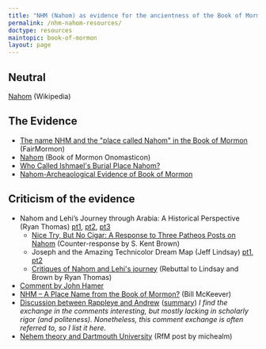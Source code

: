 ```yaml
---
title: "NHM (Nahom) as evidence for the ancientness of the Book of Mormon"
permalink: /nhm-nahom-resources/
doctype: resources
maintopic: book-of-mormon
layout: page
---
```


## Neutral

[Nahom](https://en.wikipedia.org/wiki/Nahom) (Wikipedia)

## The Evidence

* [The name NHM and the "place called Nahom" in the Book of Mormon](https://www.fairmormon.org/answers/Book_of_Mormon/Geography/Old_World/Nahom) (FairMormon)
* [Nahom](https://onoma.lib.byu.edu/index.php/NAHOM) (Book of Mormon Onomasticon)
* [Who Called Ishmael's Burial Place Nahom?](https://knowhy.bookofmormoncentral.org/knowhy/who-called-ishmaels-burial-place-nahom)
* [Nahom-Archeaological Evidence of Book of Mormon](https://mormonheretic.org/2009/01/28/nahom-archeaological-evidence-of-book-of-mormon/)

## Criticism of the evidence

* Nahom and Lehi’s Journey through Arabia: A Historical Perspective (Ryan Thomas) [pt1](https://www.patheos.com/blogs/faithpromotingrumor/2015/09/nahom-and-lehis-journey-through-arabia-a-historical-perspective/), [pt2](https://www.patheos.com/blogs/faithpromotingrumor/2015/10/nahom-and-lehis-journey-through-arabia-a-historical-perspective-part-2/), [pt3](https://www.patheos.com/blogs/faithpromotingrumor/2015/10/nahom-and-lehis-journey-through-arabia-a-historical-perspective-part-3/)
    * [Nice Try, But No Cigar: A Response to Three Patheos Posts on Nahom](https://www.mormoninterpreter.com/nice-try-but-no-cigar-a-response-to-three-patheos-posts-on-nahom-1-nephi-1634/) (Counter-response by S. Kent Brown)
    * Joseph and the Amazing Technicolor Dream Map (Jeff Lindsay) [pt1](https://www.mormoninterpreter.com/joseph-and-the-amazing-technicolor-dream-map-part-1-of-2/), [pt2](https://www.mormoninterpreter.com/joseph-and-the-amazing-technicolor-dream-map-part-2-of-2/)
    * [Critiques of Nahom and Lehi's journey](https://www.patheos.com/blogs/faithpromotingrumor/2016/05/critiques-of-nahom-and-lehis-journey/) (Rebuttal to Lindsay and Brown by Ryan Thomas)
* [Comment by John Hamer](https://mormonheretic.org/2009/01/28/nahom-archeaological-evidence-of-book-of-mormon/#comment-25763)
* [NHM – A Place Name from the Book of Mormon?](http://www.mrm.org/nhm) (Bill McKeever)
* [Discussion between Rappleye and Andrew](http://www.studioetquoquefide.com/2017/06/responding-to-new-video-on-nahom-as.html) ([summary](https://www.reddit.com/r/exmormon/comments/6jd4fm/budding_apologists_create_book_of_mormon_nahom/)) *I find the exchange in the comments interesting, but mostly lacking in scholarly rigor (and politeness).  Nonetheless, this comment exchange is often referred to, so I list it here.*
* [Nehem theory and Dartmouth University](https://www.exmormon.org/phorum/read.php?2,51805) (RfM post by michealm)
